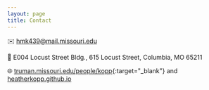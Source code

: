 ```yaml
---
layout: page
title: Contact
---
```


:envelope: [hmk439@mail.missouri.edu](href="mailto:hmk439@mail.missouri.edu")

:round_pushpin: E004 Locust Street Bldg., 615 Locust Street, Columbia, MO 65211

:globe_with_meridians: [truman.missouri.edu/people/kopp](https://truman.missouri.edu/people/kopp){:target="_blank"} and [heatherkopp.github.io](https://heatherkopp.github.io/)

